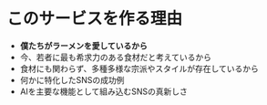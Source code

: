 # このサービスを作る理由

- **僕たちがラーメンを愛しているから**
- 今、若者に最も希求力のある食材だと考えているから
- 食材にも関わらず、多種多様な宗派やスタイルが存在しているから
- 何かに特化したSNSの成功例
- AIを主要な機能として組み込むSNSの真新しさ